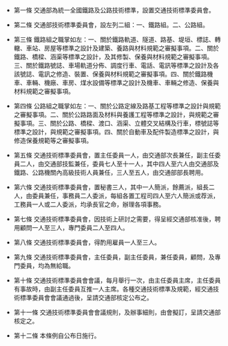 * 第一條 交通部為統一全國鐵路及公路技術標準，設置交通技術標準委員會。

* 第二條 交通部技術標準委員會，設左列二組：一、鐵路組。二、公路組。

* 第三條 鐵路組之職掌如左：一、關於鐵路軌道、隧道、路基、堤垣、標誌、轉轍、車站、房屋等標準之設計及建築、養路與材料規範之審擬事項。二、關於鐵路、橋樑、涵渠等標準之設計，及其修製、保養與材料規範之審擬事項。三、關於鐵路號誌、車場軌道分佈、調度行車、電話、電訊等標準之設計及各該號誌、電訊之修造、裝置、保養與材料規範之審擬事項。四、關於鐵路機車、車輛、機廠、車房、煤水設備等標準之設計及機車、車輛之修造、保養與材料規範之審擬事項。

* 第四條 公路組之職掌如左：一、關於公路定線及路基工程等標準之設計與規範之審擬事項。二、關於公路路面及材料與養護工程等標準之設計，與規範之審擬事項。三、關於公路、橋樑、渡口、涵渠、立體交叉結構及行車，標號誌等標準之設計，與規範之審擬事項。四、關於自動車及配件製造標準之設計，與修造保養規範等之審擬事項。

* 第五條 交通技術標準委員會，置主任委員一人，由交通部次長兼任，副主任委員二人，由交通部技監兼任，委員七人至十一人，其中四人至六人由交通部及鐵路、公路機關內高級技術人員兼任，三人至五人，由交通部部長聘用。

* 第六條 交通技術標準委員會，置秘書三人，其中一人簡派，餘薦派，組長二人，由委員兼任，事務員二人委派，每組各置工程司四人至六人簡派或荐派，工務員一人或二人委派，均承長官之命，辦理各項事務。

* 第七條 交通技術標準委員會，因技術上研討之需要，得呈經交通部核准後，聘用顧問一人至三人，專門委員二人至四人。

* 第八條 交通技術標準委員會，得酌用雇員一人至三人。

* 第九條 交通技術標準委員會，主任委員，副主任委員，兼任委員，顧問，及專門委員，均為無給職。

* 第十條 交通技術標準委員會會議，每月舉行一次，由主任委員主席，主任委員有事故時，由副主任委員互推一人主席。各種交通技術標準及規範，經交通技術標準委員會會議通過後，呈請交通部核定公布之。

* 第十一條 交通技術標準委員會會議規則，及辦事細則，由會擬訂，呈請交通部核定之。

* 第十二條 本條例自公布日施行。

